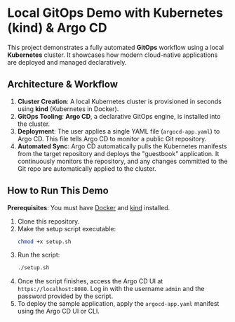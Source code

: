 # Local GitOps Demo with Kubernetes (kind) & Argo CD

This project demonstrates a fully automated **GitOps** workflow using a local **Kubernetes** cluster. It showcases how modern cloud-native applications are deployed and managed declaratively.

## Architecture & Workflow

1.  **Cluster Creation**: A local Kubernetes cluster is provisioned in seconds using **kind** (Kubernetes in Docker).
2.  **GitOps Tooling**: **Argo CD**, a declarative GitOps engine, is installed into the cluster.
3.  **Deployment**: The user applies a single YAML file (`argocd-app.yaml`) to Argo CD. This file tells Argo CD to monitor a public Git repository.
4.  **Automated Sync**: Argo CD automatically pulls the Kubernetes manifests from the target repository and deploys the "guestbook" application. It continuously monitors the repository, and any changes committed to the Git repo are automatically applied to the cluster.

## How to Run This Demo

**Prerequisites**: You must have [Docker](https://www.docker.com/products/docker-desktop/) and [kind](https://kind.sigs.k8s.io/docs/user/quick-start/#installation) installed.

1.  Clone this repository.
2.  Make the setup script executable:
    ```bash
    chmod +x setup.sh
    ```
3.  Run the script:
    ```bash
    ./setup.sh
    ```
4.  Once the script finishes, access the Argo CD UI at `https://localhost:8080`. Log in with the username `admin` and the password provided by the script.
5.  To deploy the sample application, apply the `argocd-app.yaml` manifest using the Argo CD UI or CLI.
